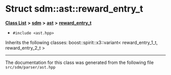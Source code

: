 
<NavBar active_item_id="2"/>

# Struct sdm::ast::reward\_entry\_t


[**Class List**](annotated.md) **>** [**sdm**](namespacesdm.md) **>** [**ast**](namespacesdm_1_1ast.md) **>** [**reward\_entry\_t**](structsdm_1_1ast_1_1reward__entry__t.md)





* `#include <ast.hpp>`



Inherits the following classes: boost::spirit::x3::variant< reward_entry_1_t, reward_entry_2_t >





















------------------------------
The documentation for this class was generated from the following file `src/sdm/parser/ast.hpp`
